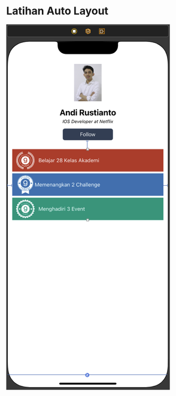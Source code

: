 # Latihan Auto Layout

![1](https://github.com/anditorx/swift-for-dummies/blob/main/01-Latihan-Auto-Layout/01.png?raw=true?height=150)
